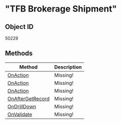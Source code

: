 # "TFB Brokerage Shipment"

## Object ID
50229

## Methods
| Method | Description |
| --- | --- |
| [OnAction](OnAction1.md) | Missing! | 
| [OnAction](OnAction2.md) | Missing! | 
| [OnAction](OnAction3.md) | Missing! | 
| [OnAfterGetRecord](OnAfterGetRecord.md) | Missing! | 
| [OnDrillDown](OnDrillDown.md) | Missing! | 
| [OnValidate](OnValidate.md) | Missing! | 

